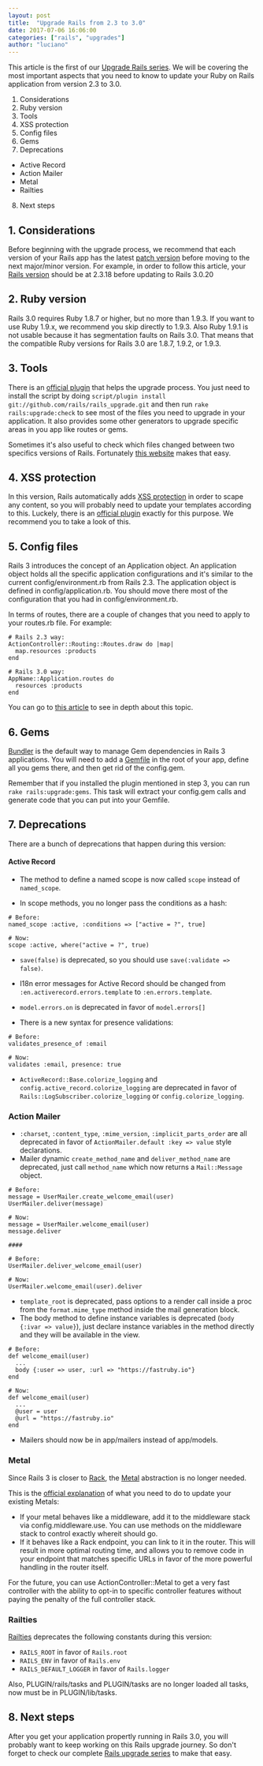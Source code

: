 ```yaml
---
layout: post
title:  "Upgrade Rails from 2.3 to 3.0"
date: 2017-07-06 16:06:00
categories: ["rails", "upgrades"]
author: "luciano"
---
```


This article is the first of our [Upgrade Rails series](https://www.ombulabs.com/blog/tags/upgrades). We will be covering the most important aspects that you need to know to update your Ruby on Rails application from version 2.3 to 3.0.

<!--more-->

1. Considerations
2. Ruby version
3. Tools
4. XSS protection
5. Config files
6. Gems
7. Deprecations
  - Active Record
  - Action Mailer
  - Metal
  - Railties
8. Next steps

## 1. Considerations
Before beginning with the upgrade process, we recommend that each version of your Rails app has the latest [patch version](http://semver.org) before moving to the next major/minor version. For example, in order to follow this article, your [Rails version](https://rubygems.org/gems/rails/versions) should be at 2.3.18 before updating to Rails 3.0.20

## 2. Ruby version
Rails 3.0 requires Ruby 1.8.7 or higher, but no more than 1.9.3. If you want to use Ruby 1.9.x, we recommend you skip directly to 1.9.3. Also Ruby 1.9.1 is not usable because it has segmentation faults on Rails 3.0. That means that the compatible Ruby versions for Rails 3.0 are 1.8.7, 1.9.2, or 1.9.3.

## 3. Tools
There is an [official plugin](https://github.com/rails/rails_upgrade) that helps the upgrade process. You just need to install the script by doing `script/plugin install git://github.com/rails/rails_upgrade.git` and then run `rake rails:upgrade:check` to see most of the files you need to upgrade in your application. It also provides some other generators to upgrade specific areas in you app like routes or gems.

Sometimes it's also useful to check which files changed between two specifics versions of Rails. Fortunately [this website](http://railsdiff.org/2.3.18/3.0.0) makes that easy.

## 4. XSS protection
In this version, Rails automatically adds [XSS protection](http://yehudakatz.com/2010/02/01/safebuffers-and-rails-3-0/) in order to scape any content, so you will probably need to update your templates according to this. Luckely, there is an [official plugin](https://github.com/rails/rails_xss) exactly for this purpose. We recommend you to take a look of this.

## 5. Config files
Rails 3 introduces the concept of an Application object. An application object holds all the specific application configurations and it's similar to the current config/environment.rb from Rails 2.3. The application object is defined in config/application.rb. You should move there most of the configuration that you had in config/environment.rb.

In terms of routes, there are a couple of changes that you need to apply to your routes.rb file. For example:

```
# Rails 2.3 way:
ActionController::Routing::Routes.draw do |map|
  map.resources :products
end

# Rails 3.0 way:
AppName::Application.routes do
  resources :products
end
```
You can go to [this article](https://blog.engineyard.com/2010/the-lowdown-on-routes-in-rails-3) to see in depth about this topic.

## 6. Gems
[Bundler](https://bundler.io/) is the default way to manage Gem dependencies in Rails 3 applications. You will need to add a [Gemfile](https://bundler.io/v1.15/gemfile_man.html) in the root of your app, define all you gems there, and then get rid of the config.gem.

Remember that if you installed the plugin mentioned in step 3, you can run `rake rails:upgrade:gems`. This task will extract your config.gem calls and generate code that you can put into your Gemfile.

## 7. Deprecations
There are a bunch of deprecations that happen during this version:

#### Active Record
- The method to define a named scope is now called `scope` instead of `named_scope`.

- In scope methods, you no longer pass the conditions as a hash:

```
# Before:
named_scope :active, :conditions => ["active = ?", true]

# Now:
scope :active, where("active = ?", true)
```

- `save(false)` is deprecated, so you should use `save(:validate => false)`.

- I18n error messages for Active Record should be changed from `:en.activerecord.errors.template` to `:en.errors.template`.

- `model.errors.on` is deprecated in favor of `model.errors[]`

- There is a new syntax for presence validations:

```
# Before:
validates_presence_of :email

# Now:
validates :email, presence: true
```

- `ActiveRecord::Base.colorize_logging` and `config.active_record.colorize_logging` are deprecated in favor of `Rails::LogSubscriber.colorize_logging` or `config.colorize_logging`.

### Action Mailer
- `:charset`, `:content_type`, `:mime_version`, `:implicit_parts_order` are all deprecated in favor of `ActionMailer.default :key => value` style declarations.
- Mailer dynamic `create_method_name` and `deliver_method_name` are deprecated, just call `method_name` which now returns a `Mail::Message` object.

```
# Before:
message = UserMailer.create_welcome_email(user)
UserMailer.deliver(message)

# Now:
message = UserMailer.welcome_email(user)
message.deliver

####

# Before:
UserMailer.deliver_welcome_email(user)

# Now:
UserMailer.welcome_email(user).deliver
```
- `template_root` is deprecated, pass options to a render call inside a proc from the `format.mime_type` method inside the mail generation block.
- The body method to define instance variables is deprecated (`body {:ivar => value}`), just declare instance variables in the method directly and they will be available in the view.

```
# Before:
def welcome_email(user)
  ...
  body {:user => user, :url => "https://fastruby.io"}
end

# Now:
def welcome_email(user)
  ...
  @user = user
  @url = "https://fastruby.io"
end
```
- Mailers should now be in app/mailers instead of app/models.

### Metal
Since Rails 3 is closer to [Rack](http://guides.rubyonrails.org/rails_on_rack.html), the [Metal](http://weblog.rubyonrails.org/2008/12/17/introducing-rails-metal/) abstraction is no longer needed.

This is the [official explanation](https://github.com/rails/rails/commit/ed34652d1aca148fea61c5309c1bd5ff3a55abfa) of what you need to do to update your existing Metals:

- If your metal behaves like a middleware, add it to the middleware stack via config.middleware.use. You can use methods on the middleware stack to control exactly whereit should go.
- If it behaves like a Rack endpoint, you can link to it in the router. This will result in more optimal routing time, and allows you to remove code in your endpoint that matches specific URLs in favor of the more powerful handling in the router itself.

For the future, you can use ActionController::Metal to get a very fast controller with the ability to opt-in to specific controller features without paying the penalty of the full controller stack.

### Railties
[Railties](http://api.rubyonrails.org/classes/Rails/Railtie.html) deprecates the following constants during this version:

- `RAILS_ROOT` in favor of `Rails.root`
- `RAILS_ENV` in favor of `Rails.env`
- `RAILS_DEFAULT_LOGGER` in favor of `Rails.logger`

Also, PLUGIN/rails/tasks and PLUGIN/tasks are no longer loaded all tasks, now must be in PLUGIN/lib/tasks.

## 8. Next steps
After you get your application propertly running in Rails 3.0, you will probably want to keep working on this Rails upgrade journey. So don't forget to check our complete [Rails upgrade series](https://www.ombulabs.com/blog/tags/upgrades) to make that easy.

